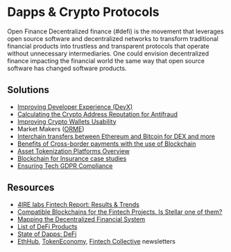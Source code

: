 # Dapps & Crypto Protocols

Open Finance Decentralized finance \(\#defi\) is the movement that leverages open source software and decentralized networks to transform traditional financial products into trustless and transparent protocols that operate without unnecessary intermediaries. One could envision decentralized finance impacting the financial world the same way that open source software has changed software products.

## Solutions

* [Improving Developer Experience \(DevX\)](developer-community-devxp.md)
* [Calculating the Crypto Address Reputation for Antifraud](complaince-scoring.md)
* [Improving Crypto Wallets Usability](asset-security.md)
* Market Makers \([ORME](../../case-studies/orme.md)\)
* [Interchain transfers between Ethereum and Bitcoin for DEX and more](ethereum-bitcoin-bridge-wip.md)
* [Benefits of Cross-border payments with the use of Blockchain](enabling-fast-transparent-and-compliant-cross-border-payments-with-the-blockchain.md)
* [Asset Tokenization Platforms Overview](sto-platform.md)
* [Blockchain for Insurance case studies](blockchain-for-insurance.md)
* [Ensuring Tech GDPR Compliance](tech-gdpr-compliance.md)

## Resources

* [4IRE labs Fintech Report: Results & Trends](https://4irelabs.com/fintech-report?utm_source=fb&utm_medium=groups&utm_campaign=fintech-report)
* [Compatible Blockchains for the Fintech Projects. Is Stellar one of them?](https://4irelabs.com/blockchain-fintech-stellar)
* [Mapping the Decentralized Financial System](https://tokeneconomy.co/mapping-the-decentralized-financial-system-7c5af65e0335)
* [List of DeFi Products](https://github.com/ong/awesome-decentralized-finance#decentralized-exchange-protocols)
* [State of Dapps: DeFi](https://www.stateofthedapps.com/dapps?tags=defi)
* [EthHub](https://ethhub.io/), [TokenEconomy](https://tokeneconomy.co/), [Fintech Collective](https://www.fintech.io/) newsletters

